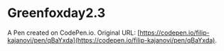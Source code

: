 # Greenfoxday2.3

A Pen created on CodePen.io. Original URL: [https://codepen.io/filip-kajanovi/pen/qBaYxda](https://codepen.io/filip-kajanovi/pen/qBaYxda).


